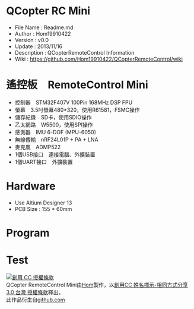 QCopter RC Mini
========
* File Name   : Readme.md
* Author      : Hom19910422
* Version     : v0.0
* Update      : 2013/11/16
* Description : QCopterRemoteControl Information
* Wiki        : https://github.com/Hom19910422/QCopterRemoteControl/wiki

遙控板　RemoteControl Mini
========
* 控制器　STM32F407V 100Pin 168MHz DSP FPU
* 螢幕　3.5吋螢幕480*320，使用R61581，FSMC操作
* 儲存紀錄　SD卡，使用SDIO操作
* 乙太網路　W5500，使用SPI操作
* 感測器　IMU 6-DOF (MPU-6050)
* 無線傳輸　nRF24L01P + PA + LNA
* 麥克風　ADMP522
* 1個USB接口　連接電腦、外擴裝置
* 1個UART接口　外擴裝置

Hardware
========
* Use Altium Designer 13
* PCB Size : 155 * 60mm

Program
========
  
  
Test
========

  

<a rel="license" href="http://creativecommons.org/licenses/by-sa/3.0/tw/deed.zh_TW"><img alt="創用 CC 授權條款" style="border-width:0" src="http://i.creativecommons.org/l/by-sa/3.0/tw/88x31.png" /></a><br /><span xmlns:dct="http://purl.org/dc/terms/" property="dct:title">QCopter RemoteControl Mini</span>由<a xmlns:cc="http://creativecommons.org/ns#" href="https://plus.google.com/u/0/112822505513154783828/posts" property="cc:attributionName" rel="cc:attributionURL">Hom</a>製作，以<a rel="license" href="http://creativecommons.org/licenses/by-sa/3.0/tw/deed.zh_TW">創用CC 姓名標示-相同方式分享 3.0 台灣 授權條款</a>釋出。<br />此作品衍生自<a xmlns:dct="http://purl.org/dc/terms/" href="https://github.com/Hom19910422" rel="dct:source">github.com</a>
